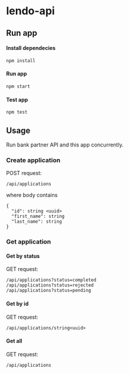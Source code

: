 # lendo-api

## Run app
#### Install dependecies
```
npm install
```
#### Run app
```
npm start
```
#### Test app
```
npm test
```

## Usage

Run bank partner API and this app concurrently.

### Create application
POST request:
```
/api/applications
```
where body contains
```
{
  "id": string <uuid>
  "first_name": string
  "last_name": string
}
```

### Get application
#### Get by status
GET request:
```
/api/applications?status=completed
/api/applications?status=rejected
/api/applications?status=pending
```
#### Get by id
GET request:
```
/api/applications/string<uuid>
```
#### Get all
GET request:
```
/api/applications
```
